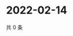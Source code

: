 # 2022-02-14

共 0 条

<!-- BEGIN WEIBO -->
<!-- 最后更新时间 Mon Feb 14 2022 04:01:00 GMT+0800 (China Standard Time) -->

<!-- END WEIBO -->
